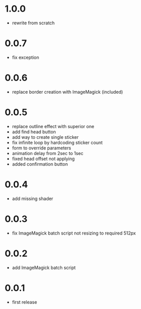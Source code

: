 # 1.0.0

- rewrite from scratch

# 0.0.7

- fix exception

# 0.0.6

- replace border creation with ImageMagick (included)

# 0.0.5

- replace outline effect with superior one
- add find head button
- add way to create single sticker
- fix infinite loop by hardcoding sticker count
- form to override parameters
- animation delay from 2sec to 1sec
- fixed head offset not applying
- added confirmation button

# 0.0.4

- add missing shader

# 0.0.3

- fix ImageMagick batch script not resizing to required 512px

# 0.0.2

- add ImageMagick batch script

# 0.0.1

- first release
